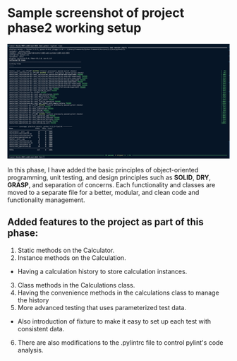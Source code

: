 # Sample screenshot of project phase2 working setup
![alt text](../images/phase2.png)

In this phase, I have added the basic principles of object-oriented programming, unit testing, and design principles such as **SOLID**, **DRY**, **GRASP**, and separation of concerns. Each functionality and classes are moved to a separate file for a better, modular, and clean code and functionality management.

## Added features to the project as part of this phase:
1. Static methods on the Calculator.
2. Instance methods on the Calculation.
- Having a calculation history to store calculation instances.
3. Class methods in the Calculations class.
4. Having the convenience methods in the calculations class to manage the history
5. More advanced testing that uses parameterized test data.
- Also introduction of fixture to make it easy to set up each test with consistent data.
6. There are also modifications to the .pylintrc file to control pylint's code analysis.
